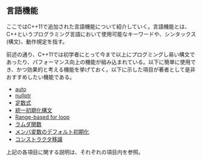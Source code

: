 ## 言語機能
ここではC++11で追加された言語機能について紹介していく。言語機能とは、C++というプログラミング言語において使用可能なキーワードや、シンタックス(構文)、動作規定を指す。

前述の通り、C++11では初学者にとって今まで以上にプログミングし易い構文であったり、パフォーマンス向上の機能が組み込まれている。以下に簡単に使用でき、かつ効果的と考える機能を挙げておく。以下に示した項目が著者として是非おすすめしたい機能である。

 * [auto](core/auto.md)
 * [nullptr](core/nullptr.md)
 * [定数式](core/constexpr.md)
 * [統一初期化構文](core/initializer_list.md)
 * [Range-based for loop](core/range_based_for.md)
 * [ラムダ関数](core/lambda_expression.md)
 * [メンバ変数のデフォルト初期化](core/member_variable_initialize.md)
 * [コンストラクタ移譲](core/delegate_constructor.md)

上記の各項目に関する説明は、それぞれの項目内を参照。
